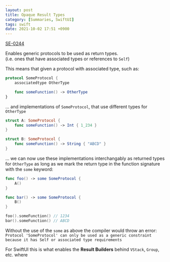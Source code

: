 ```yaml
---
layout: post
title: Opaque Result Types
category: [Summaries, SwiftUI]
tags: swift
date: 2021-10-02 17:51 +0900
---
```


[SE-0244](https://github.com/apple/swift-evolution/blob/master/proposals/0244-opaque-result-types.md)

Enables generic protocols to be used as return types.  
(i.e. ones that have associated types or references to `Self`)

This means that given a protocol with associated type, such as:

```swift
protocol SomeProtocol {
    associatedtype OtherType

    func someFunction() -> OtherType
}
```

... and implementations of `SomeProtocol`, that use different types for `OtherType`

```swift
struct A: SomeProtocol {
    func someFunction() -> Int { 1_234 }
}

struct B: SomeProtocol {
    func someFunction() -> String { "ABCD" }
}
```

... we can now use these implementations interchangably as returned types for `OtherType` as long as we mark the return type in the function signature with the `some` keyword:

```swift
func foo() -> some SomeProtocol {
    A()
}

func bar() -> some SomeProtocol {
    B()
}

foo().someFunction() // 1234
bar().someFunction() // ABCD
```

Without the use of the `some` as above the compiler would throw an error:  
`Protocol 'SomeProtocol' can only be used as a generic constraint because it has Self or associated type requirements`

For SwiftUI this is what enables the **Result Builders** behind `VStack`, `Group`, etc. where 
